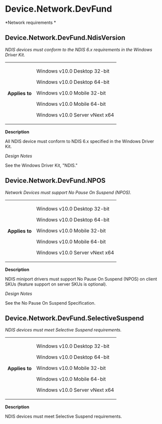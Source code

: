 <!--
# Device.Network.DevFund

 - [Device.Network.DevFund](#Device.Network.DevFund)
-->

<a name="Device.Network.DevFund"></a>
# Device.Network.DevFund

*Network requirements *

## Device.Network.DevFund.NdisVersion

*NDIS devices must conform to the NDIS 6.x requirements in the Windows Driver Kit.*

<table>
<tr>
<th>Applies to</th>
<td>
<p>Windows v10.0 Desktop 32-bit</p>
<p>Windows v10.0 Desktop 64-bit</p>
<p>Windows v10.0 Mobile 32-bit</p>
<p>Windows v10.0 Mobile 64-bit</p>
<p>Windows v10.0 Server vNext x64</p>
</td></tr></table>

**Description**

All NDIS device must conform to NDIS 6.x specified in the Windows Driver Kit.

*Design Notes*

See the Windows Driver Kit, "NDIS."

## Device.Network.DevFund.NPOS

*Network Devices must support No Pause On Suspend (NPOS).*

<table>
<tr>
<th>Applies to</th>
<td>
<p>Windows v10.0 Desktop 32-bit</p>
<p>Windows v10.0 Desktop 64-bit</p>
<p>Windows v10.0 Mobile 32-bit</p>
<p>Windows v10.0 Mobile 64-bit</p>
<p>Windows v10.0 Server vNext x64</p>
</td></tr></table>

**Description**

NDIS miniport drivers must support No Pause On Suspend (NPOS) on client SKUs (feature support on server SKUs is optional).

*Design Notes*

See the No Pause On Suspend Specification.

## Device.Network.DevFund.SelectiveSuspend

*NDIS devices must meet Selective Suspend requirements.*

<table>
<tr>
<th>Applies to</th>
<td>
<p>Windows v10.0 Desktop 32-bit</p>
<p>Windows v10.0 Desktop 64-bit</p>
<p>Windows v10.0 Mobile 32-bit</p>
<p>Windows v10.0 Mobile 64-bit</p>
<p>Windows v10.0 Server vNext x64</p>
</td></tr></table>

**Description**

NDIS devices must meet Selective Suspend requirements.

